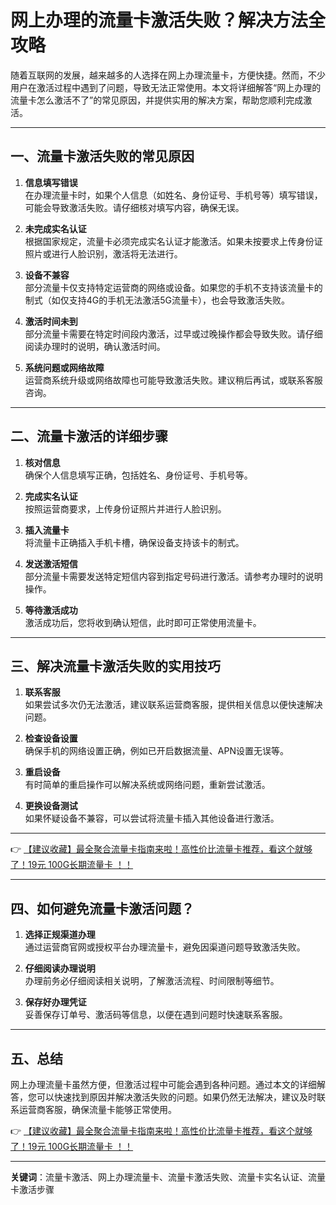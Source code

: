 # 网上办理的流量卡激活失败？解决方法全攻略

随着互联网的发展，越来越多的人选择在网上办理流量卡，方便快捷。然而，不少用户在激活过程中遇到了问题，导致无法正常使用。本文将详细解答“网上办理的流量卡怎么激活不了”的常见原因，并提供实用的解决方案，帮助您顺利完成激活。

---

## 一、流量卡激活失败的常见原因

1. **信息填写错误**  
   在办理流量卡时，如果个人信息（如姓名、身份证号、手机号等）填写错误，可能会导致激活失败。请仔细核对填写内容，确保无误。

2. **未完成实名认证**  
   根据国家规定，流量卡必须完成实名认证才能激活。如果未按要求上传身份证照片或进行人脸识别，激活将无法进行。

3. **设备不兼容**  
   部分流量卡仅支持特定运营商的网络或设备。如果您的手机不支持该流量卡的制式（如仅支持4G的手机无法激活5G流量卡），也会导致激活失败。

4. **激活时间未到**  
   部分流量卡需要在特定时间段内激活，过早或过晚操作都会导致失败。请仔细阅读办理时的说明，确认激活时间。

5. **系统问题或网络故障**  
   运营商系统升级或网络故障也可能导致激活失败。建议稍后再试，或联系客服咨询。

---

## 二、流量卡激活的详细步骤

1. **核对信息**  
   确保个人信息填写正确，包括姓名、身份证号、手机号等。

2. **完成实名认证**  
   按照运营商要求，上传身份证照片并进行人脸识别。

3. **插入流量卡**  
   将流量卡正确插入手机卡槽，确保设备支持该卡的制式。

4. **发送激活短信**  
   部分流量卡需要发送特定短信内容到指定号码进行激活。请参考办理时的说明操作。

5. **等待激活成功**  
   激活成功后，您将收到确认短信，此时即可正常使用流量卡。

---

## 三、解决流量卡激活失败的实用技巧

1. **联系客服**  
   如果尝试多次仍无法激活，建议联系运营商客服，提供相关信息以便快速解决问题。

2. **检查设备设置**  
   确保手机的网络设置正确，例如已开启数据流量、APN设置无误等。

3. **重启设备**  
   有时简单的重启操作可以解决系统或网络问题，重新尝试激活。

4. **更换设备测试**  
   如果怀疑设备不兼容，可以尝试将流量卡插入其他设备进行激活。

---

👉 [【建议收藏】最全聚合流量卡指南来啦！高性价比流量卡推荐，看这个就够了！19元 100G长期流量卡 ！！](https://bit.ly/Liuliangka)

---

## 四、如何避免流量卡激活问题？

1. **选择正规渠道办理**  
   通过运营商官网或授权平台办理流量卡，避免因渠道问题导致激活失败。

2. **仔细阅读办理说明**  
   办理前务必仔细阅读相关说明，了解激活流程、时间限制等细节。

3. **保存好办理凭证**  
   妥善保存订单号、激活码等信息，以便在遇到问题时快速联系客服。

---

## 五、总结

网上办理流量卡虽然方便，但激活过程中可能会遇到各种问题。通过本文的详细解答，您可以快速找到原因并解决激活失败的问题。如果仍然无法解决，建议及时联系运营商客服，确保流量卡能够正常使用。

👉 [【建议收藏】最全聚合流量卡指南来啦！高性价比流量卡推荐，看这个就够了！19元 100G长期流量卡 ！！](https://bit.ly/Liuliangka)

---

**关键词**：流量卡激活、网上办理流量卡、流量卡激活失败、流量卡实名认证、流量卡激活步骤